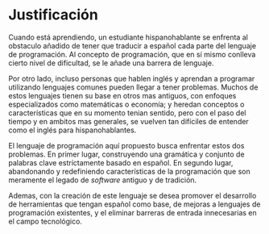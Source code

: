 # Justificación
Cuando está aprendiendo, un estudiante hispanohablante se enfrenta al obstaculo añadido de tener que traducir a español cada parte del lenguaje de programación. Al concepto de programación, que en sí mismo conlleva cierto nivel de dificultad, se le añade una barrera de lenguaje.

Por otro lado, incluso personas que hablen inglés y aprendan a programar utilizando lenguajes comunes pueden llegar a tener problemas. Muchos de estos lenguajes tienen su base en otros mas antiguos, con enfoques especializados como matemáticas o economía; y heredan conceptos o características que en su momento tenian sentido, pero con el paso del tiempo y en ambitos mas generales, se vuelven tan difíciles de entender como el inglés para hispanohablantes.

El lenguaje de programación aquí propuesto busca enfrentar estos dos problemas. En primer lugar, construyendo una gramática y conjunto de palabras clave estríctamente basado en español. En segundo lugar, abandonando y redefiniendo características de la programación que son meramente el legado de *software* antiguo y de tradición.

Ademas, con la creación de este lenguaje se desea promover el desarrollo de herramientas que tengan español como base, de mejoras a lenguajes de programación existentes, y el eliminar barreras de entrada innecesarias en el campo tecnológico.
